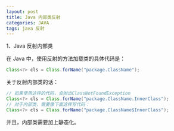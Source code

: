 ```yaml
---
layout: post
title: Java 内部类反射
categories: JAVA
tags: java 反射
---
```

1、Java 反射内部类

在  Java 中，使用反射的方法加载类的具体代码是：

```java
Class<?> cls = Class.forName("package.ClassName");
```

关于反射内部类的话：

```java
// 如果使用这样的代码，会抛出ClassNotFoundException
Class<?> cls = Class.forName("package.ClassName.InnerClass");
// 对于内部类，需要像下面这样写代码：
Class<?> cls = Class.forName("package.ClassName$InnerClass");
```


并且，内部类需要加上静态化。

